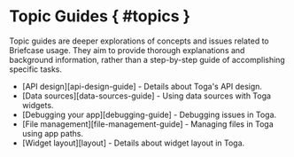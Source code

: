 # Topic Guides { #topics }

Topic guides are deeper explorations of concepts and issues related to Briefcase usage. They aim to provide thorough explanations and background information, rather than a step-by-step guide of accomplishing specific tasks.

* [API design][api-design-guide] - Details about Toga's API design.
* [Data sources][data-sources-guide] - Using data sources with Toga widgets.
* [Debugging your app][debugging-guide] - Debugging issues in Toga.
* [File management][file-management-guide] - Managing files in Toga using app paths.
* [Widget layout][layout] - Details about widget layout in Toga.
